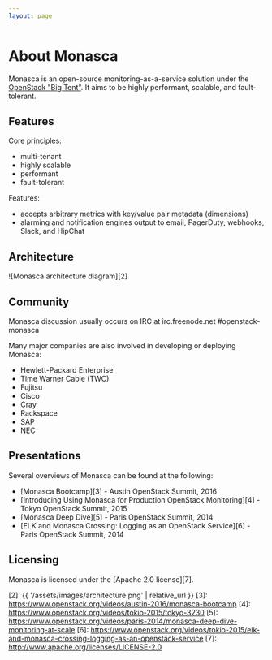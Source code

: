 ```yaml
---
layout: page
---
```


# About Monasca

Monasca is an open-source monitoring-as-a-service solution under the
[OpenStack "Big Tent"][1]. It aims to be highly performant, scalable, and
fault-tolerant.

## Features

Core principles:
 * multi-tenant
 * highly scalable
 * performant
 * fault-tolerant

Features:
 * accepts arbitrary metrics with key/value pair metadata (dimensions)
 * alarming and notification engines output to email, PagerDuty, webhooks,
   Slack, and HipChat

## Architecture

![Monasca architecture diagram][2]

## Community

Monasca discussion usually occurs on IRC at irc.freenode.net #openstack-monasca

Many major companies are also involved in developing or deploying Monasca:

 * Hewlett-Packard Enterprise
 * Time Warner Cable (TWC)
 * Fujitsu
 * Cisco
 * Cray
 * Rackspace
 * SAP
 * NEC

## Presentations

Several overviews of Monasca can be found at the following:

- [Monasca Bootcamp][3] - Austin OpenStack Summit, 2016
- [Introducing Using Monasca for Production OpenStack Monitoring][4] - Tokyo OpenStack Summit, 2015
- [Monasca Deep Dive][5] - Paris OpenStack Summit, 2014
- [ELK and Monasca Crossing: Logging as an OpenStack Service][6] - Paris OpenStack Summit, 2014

## Licensing

Monasca is licensed under the [Apache 2.0 license][7].

[1]: https://governance.openstack.org/tc/reference/projects/
[2]: {{ '/assets/images/architecture.png' | relative_url }}
[3]: https://www.openstack.org/videos/austin-2016/monasca-bootcamp
[4]: https://www.openstack.org/videos/tokio-2015/tokyo-3230
[5]: https://www.openstack.org/videos/paris-2014/monasca-deep-dive-monitoring-at-scale
[6]: https://www.openstack.org/videos/tokio-2015/elk-and-monasca-crossing-logging-as-an-openstack-service
[7]: http://www.apache.org/licenses/LICENSE-2.0
